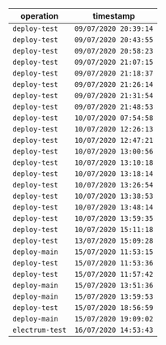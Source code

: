 operation | timestamp
--- | ---
`deploy-test` | `09/07/2020 20:39:14`
`deploy-test` | `09/07/2020 20:43:55`
`deploy-test` | `09/07/2020 20:58:23`
`deploy-test` | `09/07/2020 21:07:15`
`deploy-test` | `09/07/2020 21:18:37`
`deploy-test` | `09/07/2020 21:26:14`
`deploy-test` | `09/07/2020 21:31:54`
`deploy-test` | `09/07/2020 21:48:53`
`deploy-test` | `10/07/2020 07:54:58`
`deploy-test` | `10/07/2020 12:26:13`
`deploy-test` | `10/07/2020 12:47:21`
`deploy-test` | `10/07/2020 13:00:56`
`deploy-test` | `10/07/2020 13:10:18`
`deploy-test` | `10/07/2020 13:18:14`
`deploy-test` | `10/07/2020 13:26:54`
`deploy-test` | `10/07/2020 13:38:53`
`deploy-test` | `10/07/2020 13:48:14`
`deploy-test` | `10/07/2020 13:59:35`
`deploy-test` | `10/07/2020 15:11:18`
`deploy-test` | `13/07/2020 15:09:28`
`deploy-main` | `15/07/2020 11:53:15`
`deploy-test` | `15/07/2020 11:53:36`
`deploy-test` | `15/07/2020 11:57:42`
`deploy-main` | `15/07/2020 13:51:36`
`deploy-main` | `15/07/2020 13:59:53`
`deploy-test` | `15/07/2020 18:56:59`
`deploy-main` | `15/07/2020 19:09:02`
`electrum-test` | `16/07/2020 14:53:43`
